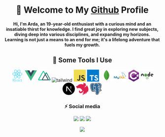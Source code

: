 <h1 align="center">👋 Welcome to My <a href="https://github.com/pikushe">Github</a> Profile</h2>
<h4 align="center">Hi, I'm Arda, an 19-year-old enthusiast with a curious mind and an insatiable thirst for knowledge. I find great joy in exploring new subjects, diving deep into various disciplines, and expanding my horizons. Learning is not just a means to an end for me; it's a lifelong adventure that fuels my growth.</h4>

<h2 align="center">🚀 Some Tools I Use</h2>
<p align="center">
<img src="https://raw.githubusercontent.com/devicons/devicon/master/icons/react/react-original-wordmark.svg" alt="react" width="40" height="40" />
<img src="https://raw.githubusercontent.com/devicons/devicon/master/icons/vuejs/vuejs-original.svg" alt="vue" width="40" height="40" />
<img src="https://raw.githubusercontent.com/devicons/devicon/master/icons/nuxtjs/nuxtjs-original.svg" alt="nuxtjs" width="40" height="40" />
<img src="https://avatars.githubusercontent.com/u/67109815?s=48&v=4" alt="tailwind" width="40" height="40" />
<img src="https://raw.githubusercontent.com/devicons/devicon/master/icons/javascript/javascript-original.svg" alt="javascript" width="40" height="40" />
<img src="https://raw.githubusercontent.com/devicons/devicon/master/icons/typescript/typescript-original.svg" alt="typescript" width="40" height="40" />
<img src="https://raw.githubusercontent.com/devicons/devicon/master/icons/mongodb/mongodb-original.svg" alt="mongodb" width="40" height="40" />
<img src="https://raw.githubusercontent.com/devicons/devicon/master/icons/mysql/mysql-original-wordmark.svg" alt="mysql" width="40" height="40" />
<img src="https://raw.githubusercontent.com/devicons/devicon/master/icons/csharp/csharp-original.svg" alt="c#" width="40" height="40" />
<img src="https://raw.githubusercontent.com/devicons/devicon/master/icons/nodejs/nodejs-original-wordmark.svg" alt="nodejs" width="40" height="40" />
<img src="https://raw.githubusercontent.com/devicons/devicon/master/icons/nextjs/nextjs-original.svg" alt="nextjs" width="40" height="40" />
<img src="https://raw.githubusercontent.com/devicons/devicon/master/icons/nestjs/nestjs-original.svg" alt="nestjs" width="40" height="40" />
<img src="https://raw.githubusercontent.com/devicons/devicon/master/icons/postgresql/postgresql-original.svg" alt="postgresql" width="40" height="40" />
</p>

<div align="left" width="100%">

<h3 align="center">⚡ Social media</h3>
<p align="center">
  <a href="https://discord.gg/KWbngZrbjZ" target"blank_"><img width="15%" src="https://img.shields.io/badge/Discord%20-white.svg?&style=for-the-badge&style-white&logo=discord&logoColor=black"></a>
  <a href="https://open.spotify.com/user/jl2k77wsib12rlqe83uluoafz?si=7ca234a333c24469" target"blank_"><img width="15%" src="https://img.shields.io/badge/Spotify%20-white.svg?&style=for-the-badge&logo=spotify&logoColor=black"></a>
 <a href="https://www.instagram.com/a.ardagli/" target"blank_"><img width="18%" src="https://img.shields.io/badge/Instagram%20-white.svg?&style=for-the-badge&logo=instagram&logoColor=black"></a>
<p>
<div align="center">
  <img align="center" width="50%" src="https://github-readme-stats.vercel.app/api?username=pikushe&show_icons=true&theme=midnight-purple&hide_border=true&bg_color=0D1117">
</div>
